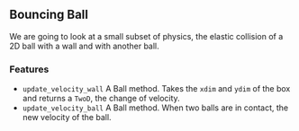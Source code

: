 ## Bouncing Ball

We are going to look at a small subset of physics, the elastic collision of a 2D ball with a wall
and with another ball.

### Features

- `update_velocity_wall` A Ball method. Takes the `xdim` and `ydim` of the box and returns a
`TwoD`, the change of velocity.
- `update_velocity_ball` A Ball method. When two balls are in contact, the new velocity of the ball.